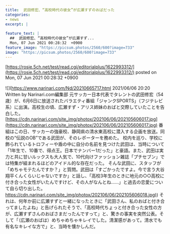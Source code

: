 ```yaml
---
title:  武田修宏、“高校時代の彼女”が広瀬すずのおばだった  
categories:
- news
excerpt: |
  
feature_text: |
  ##  武田修宏、“高校時代の彼女”が広瀬すず...
  Mon, 07 Jun 2021 00:28:32  +0900
feature_image: "https://picsum.photos/2560/600?image=733"
image: "https://picsum.photos/2560/600?image=733"
---
```


[https://rosie.5ch.net/test/read.cgi/editorialplus/1622993312/](https://rosie.5ch.net/test/read.cgi/editorialplus/1622993312/)
posted on Mon, 07 Jun 2021 00:28:32  +0900

<!--more-->

![](https://www.narinari.com/Nd/20210665717.html 2021/06/06 20:20　Written by Narinari.com編集部 元サッカー日本代表でタレントの武田修宏（54歳）が、6月6日に放送されたバラエティ番組「ジャンクSPORTS」（フジテレビ系）に出演。高校生の頃、広瀬すず・アリス姉妹のおばと交際していたことを告白した。 [https://cdn.narinari.com/site_img/photox/202106/06/202105606017.jpg](https://cdn.narinari.com/site_img/photox/202106/06/202105606017.jpg) 番組はこの日、サッカーの強豪校、静岡県の清水東高校に潜入する企画を放送。同校の“伝説のOB”である武田が、そのレポーターを務めた。 校内を巡り、学校に飾られているトロフィーや盾の中に自分の名前を見つけた武田は、当時について「1年生で、10番で、得点王。日本でナンバー1だった」と豪語。また、武田は実力と共に甘いルックスも大人気で、10代向けファッション雑誌「プチセブン」では特集が組まれるほどのアイドル的な存在だった。 そんな武田に、スタッフが「めちゃモテたんですか？」と質問。武田は「すごかったですよ。今で言う大谷翔平くんくらいじゃないですか」と話し、「高校3年生のときに地元の○○高校に付き合った女性がいたんですけど、その人がなんとね……」と過去の恋愛について自ら切り出した。 [https://cdn.narinari.com/site_img/photox/202106/06/202105606018.jpg)](https://cdn.narinari.com/site_img/photox/202106/06/202105606018.jpg)) それは、何年か前に広瀬すずと一緒になったときに「武田さん、私のおばと付き合ってましたよね」と告げられたそうで、「高校時代ちょっと付き合った女性の方が、広瀬すずさんのおばさまだったんですって」と、驚きの事実を突然公表。そして「（広瀬のおばは）めちゃめちゃキレイでした。清潔感があって。清水でも有名なキレイな方で」と、当時を懐かしんだ。
